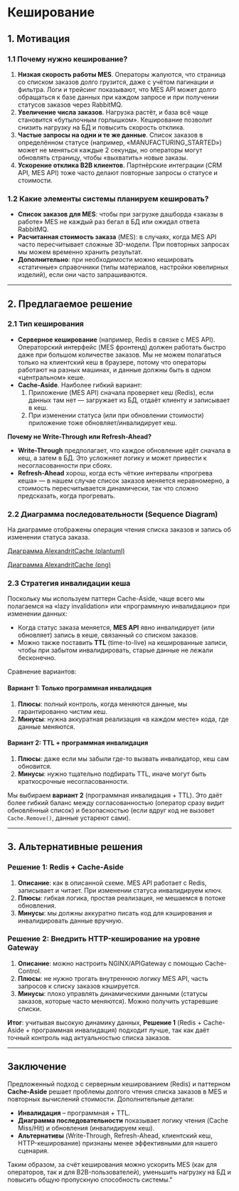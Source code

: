# Кеширование

## 1. Мотивация

### 1.1 Почему нужно кеширование?

1. **Низкая скорость работы MES**. Операторы жалуются, что страница со списком заказов долго грузится, даже с учётом пагинации и фильтра. Логи и трейсинг показывают, что MES API может долго обращаться к базе данных при каждом запросе и при получении статусов заказов через RabbitMQ.
2. **Увеличение числа заказов**. Нагрузка растёт, и база всё чаще становится «бутылочным горлышком». Кеширование позволит снизить нагрузку на БД и повысить скорость отклика.
3. **Частые запросы на одни и те же данные**. Список заказов в определённом статусе (например, «MANUFACTURING_STARTED») может не меняться каждые 2 секунды, но операторы могут обновлять страницу, чтобы «выхватить» новые заказы.
4. **Ускорение отклика B2B клиентов**. Партнёрские интеграции (CRM API, MES API) тоже часто делают повторные запросы о статусе и стоимости.

### 1.2 Какие элементы системы планируем кешировать?

- **Список заказов для MES**: чтобы при загрузке дашборда «заказы в работе» MES не каждый раз бегал в БД или ожидал ответа RabbitMQ.
- **Расчитанная стоимость заказа** (MES): в случаях, когда MES API часто пересчитывает сложные 3D-модели. При повторных запросах мы можем временно хранить результат.
- **Дополнительно**: при необходимости можно кешировать «статичные» справочники (типы материалов, настройки ювелирных изделий), если они часто запрашиваются.

---

## 2. Предлагаемое решение

### 2.1 Тип кеширования

- **Серверное кеширование** (например, Redis в связке с MES API). Операторский интерфейс (MES фронтенд) должен работать быстро даже при большом количестве заказов. Мы не можем полагаться только на клиентский кеш в браузере, потому что операторы работают на разных машинах, и данные должны быть в одном «центральном» кеше.
- **Cache-Aside**. Наиболее гибкий вариант:
  1. Приложение (MES API) сначала проверяет кеш (Redis), если данных там нет — загружает из БД, отдаёт клиенту и записывает в кеш.
  2. При изменении статуса (или при обновлении стоимости) приложение тоже обновляет/инвалидирует кеш.

**Почему не Write-Through или Refresh-Ahead?**

- **Write-Through** предполагает, что каждое обновление идёт сначала в кеш, а затем в БД. Это усложняет логику и может привести к несогласованности при сбоях.
- **Refresh-Ahead** хорош, когда есть чёткие интервалы «прогрева кеша» — в нашем случае список заказов меняется неравномерно, а стоимость пересчитывается динамически, так что сложно предсказать, когда прогревать.

### 2.2 Диаграмма последовательности (Sequence Diagram)

На диаграмме отображены операция чтения списка заказов и запись об изменении статуса заказа.

[Диаграмма AlexandritCache (plantuml)](./AlexandritCache.puml)
   
[Диаграмма AlexandritCache (png)](./AlexandritCache.png)

### 2.3 Стратегия инвалидации кеша

Поскольку мы используем паттерн Cache-Aside, чаще всего мы полагаемся на «lazy invalidation» или «программную инвалидацию» при изменении данных:

- Когда статус заказа меняется, **MES API** явно инвалидирует (или обновляет) запись в кеше, связанный со списком заказов.
- Можно также поставить **TTL** (time-to-live) на кешированные записи, чтобы при забытом инвалидировать, старые данные не лежали бесконечно.

Сравнение вариантов:

#### Вариант 1: Только программная инвалидация

1. **Плюсы**: полный контроль, когда меняются данные, мы гарантированно чистим кеш.
2. **Минусы**: нужна аккуратная реализация «в каждом месте» кода, где данные меняются.

#### Вариант 2: TTL + программная инвалидация

1. **Плюсы**: даже если мы забыли где-то вызвать инвалидатор, кеш сам обновится.
2. **Минусы**: нужно тщательно подбирать TTL, иначе могут быть краткосрочные несогласованности.

Мы выбираем **вариант 2** (программная инвалидация + TTL). Это даёт более гибкий баланс между согласованностью (оператор сразу видит обновлённый список) и безопасностью (если вдруг код не вызовет `Cache.Remove()`, данные устареют сами).

---

## 3. Альтернативные решения 

### Решение 1: Redis + Cache-Aside

1. **Описание**: как в описанной схеме. MES API работает с Redis, записывает и читает. При изменении статуса инвалидируем ключ.
2. **Плюсы**: гибкая логика, простая реализация, не мешаемся в потоке обновления.
3. **Минусы**: мы должны аккуратно писать код для кэширования и инвалидировать данные вручную.

### Решение 2: Внедрить HTTP-кеширование на уровне Gateway

1. **Описание**: можно настроить NGINX/APIGateway c помощью Cache-Control.
2. **Плюсы**: не нужно трогать внутреннюю логику MES API, часть запросов к списку заказов кэшируется.
3. **Минусы**: плохо управлять динамическими данными (статусы заказов, которые часто меняются). Можно получить устаревшие списки.

**Итог**: учитывая высокую динамику данных, **Решение 1** (Redis + Cache-Aside + программная инвалидация) подходит лучше, так как даёт точный контроль над актуальностью списка заказов.

---

## Заключение

Предложенный подход с серверным кешированием (Redis) и паттерном **Cache-Aside** решает проблемы долгого чтения списка заказов в MES и повторных вычислений стоимости. Дополнительные детали:

- **Инвалидация** – программная + TTL.
- **Диаграмма последовательности** показывает логику чтения (Cache Miss/Hit) и обновления (инвалидируем кеш).
- **Альтернативы** (Write-Through, Refresh-Ahead, клиентский кеш, HTTP-кеширование) признаны менее эффективными для нашего сценария.

Таким образом, за счёт кеширования можно ускорить MES (как для операторов, так и для B2B-пользователей), уменьшить нагрузку на БД и повысить общую пропускную способность системы."


